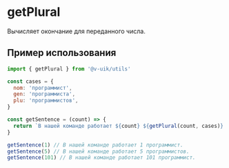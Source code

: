 # getPlural

Вычисляет окончание для переданного числа.

## Пример использования

```javascript
import { getPlural } from '@v-uik/utils'

const cases = {
  nom: 'программист',
  gen: 'программиста',
  plu: 'программистов',
}

const getSentence = (count) => {
  return `В нашей команде работает ${count} ${getPlural(count, cases)}.`
}

getSentence(1) // В нашей команде работает 1 программист.
getSentence(5) // В нашей команде работает 5 программистов.
getSentence(101) // В нашей команде работает 101 программист.
```
